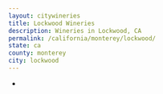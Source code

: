 ```yaml
---
layout: citywineries
title: Lockwood Wineries
description: Wineries in Lockwood, CA
permalink: /california/monterey/lockwood/
state: ca
county: monterey
city: lockwood
---
```

-
